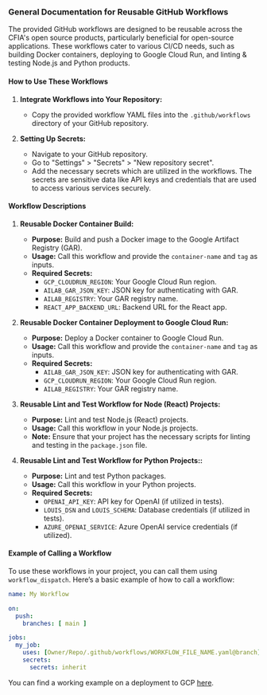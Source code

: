 ### General Documentation for Reusable GitHub Workflows

The provided GitHub workflows are designed to be reusable across the CFIA's open source products, particularly beneficial for open-source applications. These workflows cater to various CI/CD needs, such as building Docker containers, deploying to Google Cloud Run, and linting & testing Node.js and Python products.

#### How to Use These Workflows

1. **Integrate Workflows into Your Repository:**
   - Copy the provided workflow YAML files into the `.github/workflows` directory of your GitHub repository.

2. **Setting Up Secrets:**
   - Navigate to your GitHub repository.
   - Go to "Settings" > "Secrets" > "New repository secret".
   - Add the necessary secrets which are utilized in the workflows. The secrets are sensitive data like API keys and credentials that are used to access various services securely.

#### Workflow Descriptions

1. **Reusable Docker Container Build:**
   - **Purpose:** Build and push a Docker image to the Google Artifact Registry (GAR).
   - **Usage:** Call this workflow and provide the `container-name` and `tag` as inputs.
   - **Required Secrets:**
     - `GCP_CLOUDRUN_REGION`: Your Google Cloud Run region.
     - `AILAB_GAR_JSON_KEY`: JSON key for authenticating with GAR.
     - `AILAB_REGISTRY`: Your GAR registry name.
     - `REACT_APP_BACKEND_URL`: Backend URL for the React app.

2. **Reusable Docker Container Deployment to Google Cloud Run:**
   - **Purpose:** Deploy a Docker container to Google Cloud Run.
   - **Usage:** Call this workflow and provide the `container-name` and `tag` as inputs.
   - **Required Secrets:**
     - `AILAB_GAR_JSON_KEY`: JSON key for authenticating with GAR.
     - `GCP_CLOUDRUN_REGION`: Your Google Cloud Run region.
     - `AILAB_REGISTRY`: Your GAR registry name.

3. **Reusable Lint and Test Workflow for Node (React) Projects:**
   - **Purpose:** Lint and test Node.js (React) projects.
   - **Usage:** Call this workflow in your Node.js projects.
   - **Note:** Ensure that your project has the necessary scripts for linting and testing in the `package.json` file.

4. **Reusable Lint and Test Workflow for Python Projects::**
   - **Purpose:** Lint and test Python packages.
   - **Usage:** Call this workflow in your Python projects.
   - **Required Secrets:**
     - `OPENAI_API_KEY`: API key for OpenAI (if utilized in tests).
     - `LOUIS_DSN` and `LOUIS_SCHEMA`: Database credentials (if utilized in tests).
     - `AZURE_OPENAI_SERVICE`: Azure OpenAI service credentials (if utilized).

#### Example of Calling a Workflow

To use these workflows in your project, you can call them using `workflow_dispatch`. Here’s a basic example of how to call a workflow:

```yaml
name: My Workflow

on:
  push:
    branches: [ main ]

jobs:
  my_job:
    uses: [Owner/Repo/.github/workflows/WORKFLOW_FILE_NAME.yaml@branch]
    secrets:
      secrets: inherit
```

You can find a working example on a deployment to GCP [here](https://github.com/ai-cfia/fastapi-example/blob/main/.github/workflows/gcp-deployment.yml).